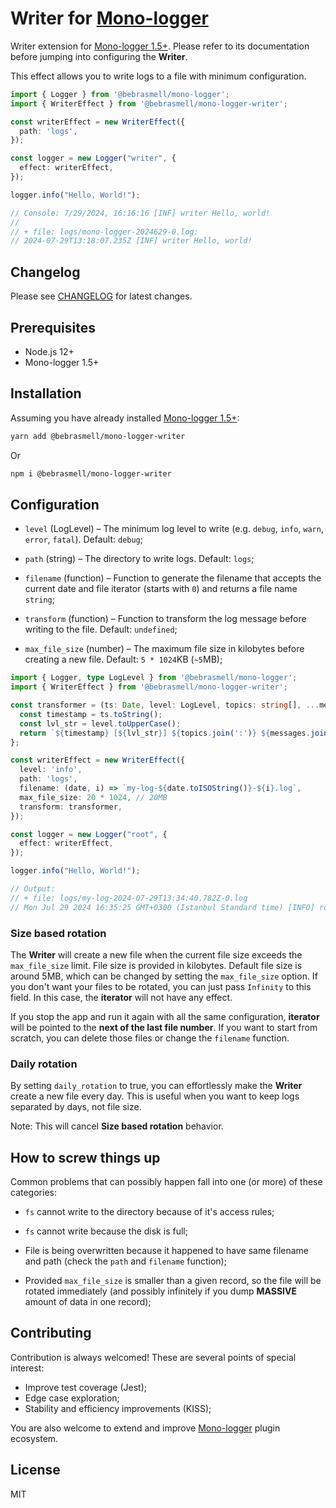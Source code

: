 # Writer for [Mono-logger](https://github.com/bebrasmell/mono-logger)

Writer extension for [Mono-logger 1.5+](https://github.com/bebrasmell/mono-logger).
Please refer to its documentation before jumping into configuring the __Writer__.

This effect allows you to write logs to a file with minimum configuration.
```ts
import { Logger } from '@bebrasmell/mono-logger';
import { WriterEffect } from '@bebrasmell/mono-logger-writer';

const writerEffect = new WriterEffect({
  path: 'logs',
});

const logger = new Logger("writer", {
  effect: writerEffect,
});

logger.info("Hello, World!");

// Console: 7/29/2024, 16:16:16 [INF] writer Hello, world!
//
// + file: logs/mono-logger-2024629-0.log:
// 2024-07-29T13:18:07.235Z [INF] writer Hello, world!

```

## Changelog
Please see [CHANGELOG](./CHANGELOG.md) for latest changes.

## Prerequisites
- Node.js 12+
- Mono-logger 1.5+

## Installation
Assuming you have already installed [Mono-logger 1.5+](https://github.com/bebrasmell/mono-logger):

```bash
yarn add @bebrasmell/mono-logger-writer
```

Or

```bash
npm i @bebrasmell/mono-logger-writer
```

## Configuration
- `level` (LogLevel) – The minimum log level to write (e.g. `debug`, `info`, `warn`, `error`, `fatal`). Default: `debug`;

- `path` (string) – The directory to write logs. Default: `logs`;

- `filename` (function) – Function to generate the filename that accepts the current date and file iterator (starts with `0`) and returns a file name `string`;

- `transform` (function) – Function to transform the log message before writing to the file. Default: `undefined`;

- `max_file_size` (number) – The maximum file size in kilobytes before creating a new file. Default: `5 * 1024`KB (`~5`MB);


```ts
import { Logger, type LogLevel } from '@bebrasmell/mono-logger';
import { WriterEffect } from '@bebrasmell/mono-logger-writer';

const transformer = (ts: Date, level: LogLevel, topics: string[], ...messages: any[]) => {
  const timestamp = ts.toString();
  const lvl_str = level.toUpperCase();
  return `${timestamp} [${lvl_str}] ${topics.join(':')} ${messages.join(' ')}`;
};

const writerEffect = new WriterEffect({
  level: 'info',
  path: 'logs',
  filename: (date, i) => `my-log-${date.toISOString()}-${i}.log`,
  max_file_size: 20 * 1024, // 20MB
  transform: transformer,
});

const logger = new Logger("root", {
  effect: writerEffect,
});

logger.info("Hello, World!");

// Output:
// + file: logs/my-log-2024-07-29T13:34:40.782Z-0.log
// Mon Jul 29 2024 16:35:25 GMT+0300 (Istanbul Standard time) [INFO] root Hello, World!
```

### Size based rotation
The __Writer__ will create a new file when the current file size exceeds the `max_file_size` limit. File size is provided in kilobytes. Default file size is around 5MB, which can be changed by setting the `max_file_size` option. If you don't want your files to be rotated, you can just pass `Infinity` to this field.
In this case, the __iterator__ will not have any effect.

If you stop the app and run it again with all the same configuration, __iterator__ will be pointed to the __next of the last file number__. If you want to start from scratch, you can delete those files or change the `filename` function.

### Daily rotation
By setting `daily_rotation` to true, you can effortlessly make the __Writer__ create a new file every day. This is useful when you want to keep logs separated by days, not file size.

Note: This will cancel __Size based rotation__ behavior.

## How to screw things up
Common problems that can possibly happen fall into one (or more) of these categories:

- `fs` cannot write to the directory because of it's access rules;

- `fs` cannot write because the disk is full;

- File is being overwritten because it happened to have same filename and path (check the `path` and `filename` function);

- Provided `max_file_size` is smaller than a given record, so the file will be rotated immediately (and possibly infinitely if you dump __MASSIVE__ amount of data in one record);

## Contributing

Contribution is always welcomed!
These are several points of special interest:

- Improve test coverage (Jest);
- Edge case exploration;
- Stability and efficiency improvements (KISS);

You are also welcome to extend and improve [Mono-logger](https://github.com/bebrasmell/mono-logger) plugin ecosystem.

## License
MIT
